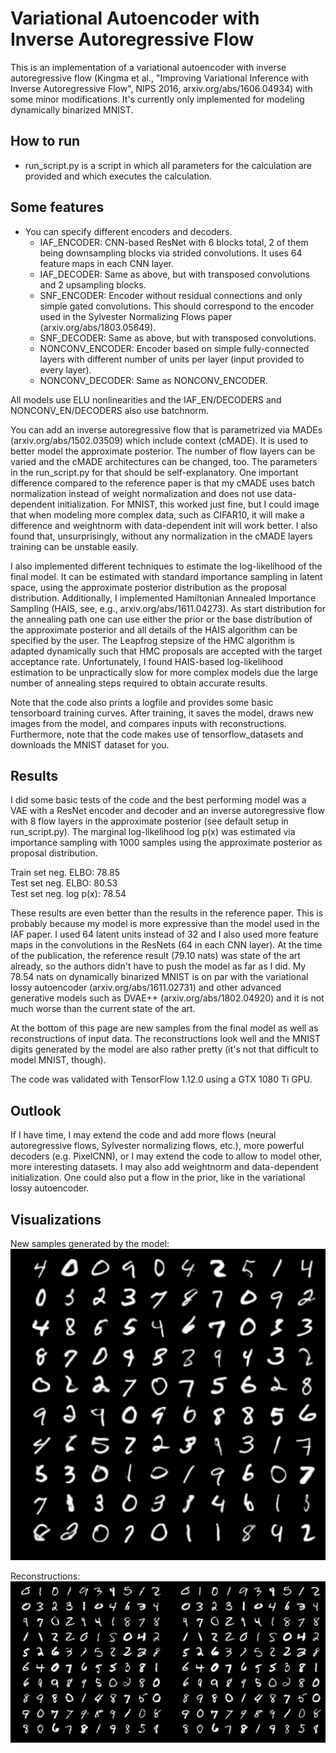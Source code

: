# Variational Autoencoder with Inverse Autoregressive Flow

This is an implementation of a variational autoencoder with inverse autoregressive flow (Kingma et al., "Improving 
Variational Inference with Inverse Autoregressive Flow", NIPS 2016, arxiv.org/abs/1606.04934) with some minor 
modifications. It's currently only implemented for modeling dynamically binarized MNIST. 


## How to run

* run_script.py is a script in which all parameters for the calculation are provided and which executes
the calculation.


## Some features

* You can specify different encoders and decoders.
    * IAF_ENCODER: CNN-based ResNet with 6 blocks total, 2 of them being downsampling blocks via strided convolutions.
    It uses 64 feature maps in each CNN layer.
    * IAF_DECODER: Same as above, but with transposed convolutions and 2 upsampling blocks.
    * SNF_ENCODER: Encoder without residual connections and only simple gated convolutions. This should correspond 
    to the encoder used in the Sylvester Normalizing Flows paper (arxiv.org/abs/1803.05649).
    * SNF_DECODER: Same as above, but with transposed convolutions.
    * NONCONV_ENCODER: Encoder based on simple fully-connected layers with different number of units per layer (input 
    provided to every layer).
    * NONCONV_DECODER: Same as NONCONV_ENCODER.

All models use ELU nonlinearities and the IAF_EN/DECODERS and NONCONV_EN/DECODERS also use batchnorm.

You can add an inverse autoregressive flow that is parametrized via MADEs (arxiv.org/abs/1502.03509) which include 
context (cMADE). It is used to better model the approximate posterior. The number of flow layers can be 
varied and the cMADE architectures can be changed, too. The parameters in the run_script.py for that should be 
self-explanatory. One important difference compared to the reference paper is that my cMADE uses batch normalization 
instead of weight normalization and does not use data-dependent initialization. For MNIST, this worked just fine, but I 
could image that when modeling more complex data, such as CIFAR10, it will make a difference and weightnorm with 
data-dependent init will work better. I also found that, unsurprisingly, without any normalization in the cMADE layers 
training can be unstable easily.

I also implemented different techniques to estimate the log-likelihood of the final model. It can be estimated 
with standard importance sampling in latent space, using the approximate posterior distribution as the proposal 
distribution. Additionally, I implemented Hamiltonian Annealed Importance Sampling (HAIS, see, e.g., 
arxiv.org/abs/1611.04273). As start distribution for the annealing path one can use either the prior or the base 
distribution of the approximate posterior and all details of the HAIS algorithm can be specified by the user. The 
Leapfrog stepsize of the HMC algorithm is adapted dynamically such that HMC proposals are accepted with the target 
acceptance rate. Unfortunately, I found HAIS-based log-likelihood estimation to be unpractically slow for more complex 
models due the large number of annealing steps required to obtain accurate results.

Note that the code also prints a logfile and provides some basic tensorboard training curves. After training, it saves 
the model, draws new images from the model, and compares inputs with reconstructions. Furthermore, note that the code 
makes use of tensorflow_datasets and downloads the MNIST dataset for you.

## Results

I did some basic tests of the code and the best performing model was a VAE with a ResNet encoder and decoder and an 
inverse autoregressive flow with 8 flow layers in the approximate posterior (see default setup in run_script.py). The 
marginal log-likelihood log p(x) was estimated via importance sampling with 1000 samples using the approximate 
posterior as proposal distribution.

Train set neg. ELBO: 78.85 <br />
Test set neg. ELBO: 80.53 <br />
Test set neg. log p(x): 78.54

These results are even better than the results in the reference paper. This is probably because my model is more 
expressive than the model used in the IAF paper. I used 64 latent units instead of 32 and I also used more feature 
maps in the convolutions in the ResNets (64 in each CNN layer). At the time of the publication, the reference result 
(79.10 nats) was state of the art already, so the authors didn't have to push the model as far as I did. My 78.54 nats 
on dynamically binarized MNIST is on par with the variational lossy autoencoder (arxiv.org/abs/1611.02731) and other 
advanced generative models such as DVAE++ (arxiv.org/abs/1802.04920) and it is not much worse than the current state of 
the art.

At the bottom of this page are new samples from the final model as well as reconstructions of input data. The 
reconstructions look well and the MNIST digits generated by the model are also rather pretty (it's not that difficult 
to model MNIST, though).

The code was validated with TensorFlow 1.12.0 using a GTX 1080 Ti GPU.

## Outlook

If I have time, I may extend the code and add more flows (neural autoregressive flows, Sylvester normalizing flows, 
etc.), more powerful decoders (e.g. PixelCNN), or I may extend the code to allow to model other, more interesting 
datasets. I may also add weightnorm and data-dependent initialization. One could also put a flow in the prior, like in 
the variational lossy autoencoder.

## Visualizations

New samples generated by the model:
![Model Samples](images/bestmodel_modelsamples.png)

Reconstructions:
![Model Reconstructions](images/bestmodel_reconstructions.png)